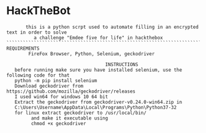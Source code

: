 # 																					HackTheBot
```````````````````````````````````````````````````````````````````````````````````````````````
       this is a python scrpt used to automate filling in an encrypted text in order to solve 
		  a challenge "Emdee five for life" in hackthebox
```````````````````````````````````````````````````````````````````````````````````````````````								REQUIREMENTS
       	FireFox Browser, Python, Selenium, geckodriver
```````````````````````````````````````````````````````````````````````````````````````````````
                                        INSTRUCTIONS
       before running make sure you have installed selenium, use the following code for that
       python -m pip install selenium
       Download geckodriver from https://github.com/mozilla/geckodriver/releases 
       I used win64 for windows 10 64 bit
       Extract the geckodriver from geckodriver-v0.24.0-win64.zip in
       C:\Users\Username\AppData\Local\Programs\Python\Python37-32
       for linux extract geckodriver to /usr/local/bin/    
			 and make it executable using
			 chmod +x geckodriver
